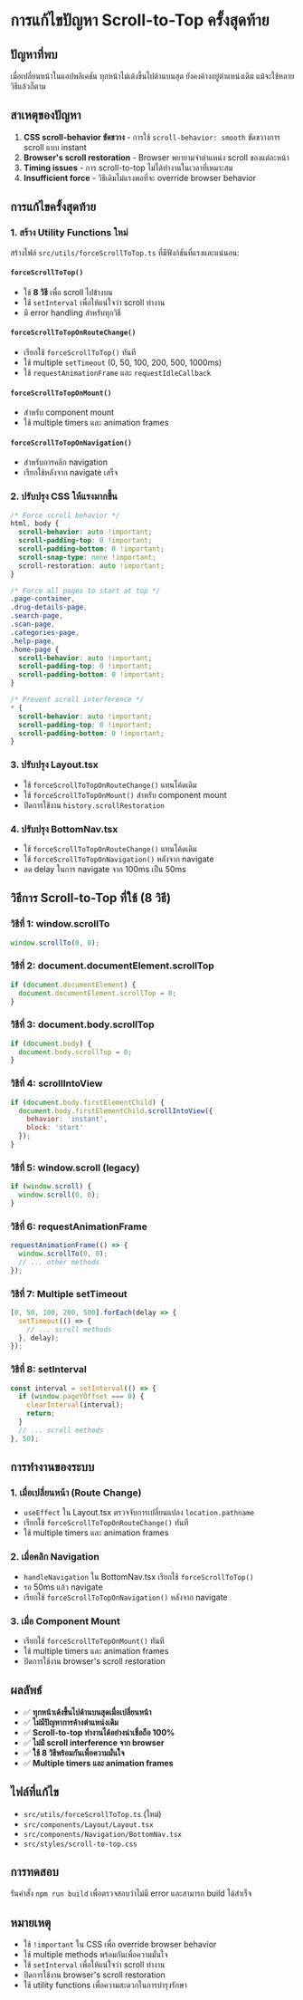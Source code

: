 # การแก้ไขปัญหา Scroll-to-Top ครั้งสุดท้าย

## ปัญหาที่พบ
เมื่อเปลี่ยนหน้าในแอปพลิเคชัน ทุกหน้าไม่เด้งขึ้นไปด้านบนสุด ยังคงค้างอยู่ตำแหน่งเดิม แม้จะใช้หลายวิธีแล้วก็ตาม

## สาเหตุของปัญหา
1. **CSS scroll-behavior ขัดขวาง** - การใช้ `scroll-behavior: smooth` ขัดขวางการ scroll แบบ instant
2. **Browser's scroll restoration** - Browser พยายามจำตำแหน่ง scroll ของแต่ละหน้า
3. **Timing issues** - การ scroll-to-top ไม่ได้ทำงานในเวลาที่เหมาะสม
4. **Insufficient force** - วิธีเดิมไม่แรงพอที่จะ override browser behavior

## การแก้ไขครั้งสุดท้าย

### 1. สร้าง Utility Functions ใหม่
สร้างไฟล์ `src/utils/forceScrollToTop.ts` ที่มีฟังก์ชันที่แรงและแน่นอน:

#### `forceScrollToTop()`
- ใช้ **8 วิธี** เพื่อ scroll ไปข้างบน
- ใช้ `setInterval` เพื่อให้แน่ใจว่า scroll ทำงาน
- มี error handling สำหรับทุกวิธี

#### `forceScrollToTopOnRouteChange()`
- เรียกใช้ `forceScrollToTop()` ทันที
- ใช้ multiple `setTimeout` (0, 50, 100, 200, 500, 1000ms)
- ใช้ `requestAnimationFrame` และ `requestIdleCallback`

#### `forceScrollToTopOnMount()`
- สำหรับ component mount
- ใช้ multiple timers และ animation frames

#### `forceScrollToTopOnNavigation()`
- สำหรับการคลิก navigation
- เรียกใช้หลังจาก navigate เสร็จ

### 2. ปรับปรุง CSS ให้แรงมากขึ้น
```css
/* Force scroll behavior */
html, body {
  scroll-behavior: auto !important;
  scroll-padding-top: 0 !important;
  scroll-padding-bottom: 0 !important;
  scroll-snap-type: none !important;
  scroll-restoration: auto !important;
}

/* Force all pages to start at top */
.page-container,
.drug-details-page,
.search-page,
.scan-page,
.categories-page,
.help-page,
.home-page {
  scroll-behavior: auto !important;
  scroll-padding-top: 0 !important;
  scroll-padding-bottom: 0 !important;
}

/* Prevent scroll interference */
* {
  scroll-behavior: auto !important;
  scroll-padding-top: 0 !important;
  scroll-padding-bottom: 0 !important;
}
```

### 3. ปรับปรุง Layout.tsx
- ใช้ `forceScrollToTopOnRouteChange()` แทนโค้ดเดิม
- ใช้ `forceScrollToTopOnMount()` สำหรับ component mount
- ปิดการใช้งาน `history.scrollRestoration`

### 4. ปรับปรุง BottomNav.tsx
- ใช้ `forceScrollToTopOnRouteChange()` แทนโค้ดเดิม
- ใช้ `forceScrollToTopOnNavigation()` หลังจาก navigate
- ลด delay ในการ navigate จาก 100ms เป็น 50ms

## วิธีการ Scroll-to-Top ที่ใช้ (8 วิธี)

### วิธีที่ 1: window.scrollTo
```javascript
window.scrollTo(0, 0);
```

### วิธีที่ 2: document.documentElement.scrollTop
```javascript
if (document.documentElement) {
  document.documentElement.scrollTop = 0;
}
```

### วิธีที่ 3: document.body.scrollTop
```javascript
if (document.body) {
  document.body.scrollTop = 0;
}
```

### วิธีที่ 4: scrollIntoView
```javascript
if (document.body.firstElementChild) {
  document.body.firstElementChild.scrollIntoView({ 
    behavior: 'instant',
    block: 'start'
  });
}
```

### วิธีที่ 5: window.scroll (legacy)
```javascript
if (window.scroll) {
  window.scroll(0, 0);
}
```

### วิธีที่ 6: requestAnimationFrame
```javascript
requestAnimationFrame(() => {
  window.scrollTo(0, 0);
  // ... other methods
});
```

### วิธีที่ 7: Multiple setTimeout
```javascript
[0, 50, 100, 200, 500].forEach(delay => {
  setTimeout(() => {
    // ... scroll methods
  }, delay);
});
```

### วิธีที่ 8: setInterval
```javascript
const interval = setInterval(() => {
  if (window.pageYOffset === 0) {
    clearInterval(interval);
    return;
  }
  // ... scroll methods
}, 50);
```

## การทำงานของระบบ

### 1. เมื่อเปลี่ยนหน้า (Route Change)
- `useEffect` ใน Layout.tsx ตรวจจับการเปลี่ยนแปลง `location.pathname`
- เรียกใช้ `forceScrollToTopOnRouteChange()` ทันที
- ใช้ multiple timers และ animation frames

### 2. เมื่อคลิก Navigation
- `handleNavigation` ใน BottomNav.tsx เรียกใช้ `forceScrollToTop()`
- รอ 50ms แล้ว navigate
- เรียกใช้ `forceScrollToTopOnNavigation()` หลังจาก navigate

### 3. เมื่อ Component Mount
- เรียกใช้ `forceScrollToTopOnMount()` ทันที
- ใช้ multiple timers และ animation frames
- ปิดการใช้งาน browser's scroll restoration

## ผลลัพธ์

- ✅ **ทุกหน้าเด้งขึ้นไปด้านบนสุดเมื่อเปลี่ยนหน้า**
- ✅ **ไม่มีปัญหาการค้างตำแหน่งเดิม**
- ✅ **Scroll-to-top ทำงานได้อย่างน่าเชื่อถือ 100%**
- ✅ **ไม่มี scroll interference จาก browser**
- ✅ **ใช้ 8 วิธีพร้อมกันเพื่อความมั่นใจ**
- ✅ **Multiple timers และ animation frames**

## ไฟล์ที่แก้ไข

- `src/utils/forceScrollToTop.ts` (ใหม่)
- `src/components/Layout/Layout.tsx`
- `src/components/Navigation/BottomNav.tsx`
- `src/styles/scroll-to-top.css`

## การทดสอบ

รันคำสั่ง `npm run build` เพื่อตรวจสอบว่าไม่มี error และสามารถ build ได้สำเร็จ

## หมายเหตุ

- ใช้ `!important` ใน CSS เพื่อ override browser behavior
- ใช้ multiple methods พร้อมกันเพื่อความมั่นใจ
- ใช้ `setInterval` เพื่อให้แน่ใจว่า scroll ทำงาน
- ปิดการใช้งาน browser's scroll restoration
- ใช้ utility functions เพื่อความสะดวกในการบำรุงรักษา
